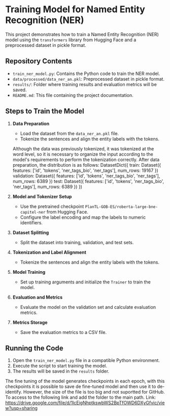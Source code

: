 # Training Model for Named Entity Recognition (NER)

This project demonstrates how to train a Named Entity Recognition (NER) model using the `transformers` library from Hugging Face and a preprocessed dataset in pickle format.

## Repository Contents

- `train_ner_model.py`: Contains the Python code to train the NER model.
- `data/processed/data_ner_an.pkl`: Preprocessed dataset in pickle format.
- `results/`: Folder where training results and evaluation metrics will be saved.
- `README.md`: This file containing the project documentation.

## Steps to Train the Model

1. **Data Preparation**
   - Load the dataset from the `data_ner_an.pkl` file.
   - Tokenize the sentences and align the entity labels with the tokens.

   Although the data was previously tokenized, it was tokenized at the word level, so it is necessary to organize the input according to the model's requirements to perform the tokenization correctly.
   After data preparation, the distribution is as follows:
   DatasetDict({
    train: Dataset({
        features: ['id', 'tokens', 'ner_tags_bio', 'ner_tags'],
        num_rows: 19167
    })
    validation: Dataset({
        features: ['id', 'tokens', 'ner_tags_bio', 'ner_tags'],
        num_rows: 6389
    })
    test: Dataset({
        features: ['id', 'tokens', 'ner_tags_bio', 'ner_tags'],
        num_rows: 6389
    })
   })

2. **Model and Tokenizer Setup**
   - Use the pretrained checkpoint `PlanTL-GOB-ES/roberta-large-bne-capitel-ner` from Hugging Face.
   - Configure the label encoding and map the labels to numeric identifiers.

3. **Dataset Splitting**
   - Split the dataset into training, validation, and test sets.

4. **Tokenization and Label Alignment**
   - Tokenize the sentences and align the entity labels with the tokens.

5. **Model Training**
   - Set up training arguments and initialize the `Trainer` to train the model.

6. **Evaluation and Metrics**
   - Evaluate the model on the validation set and calculate evaluation metrics.

7. **Metrics Storage**
   - Save the evaluation metrics to a CSV file.

## Running the Code

1. Open the `train_ner_model.py` file in a compatible Python environment.
2. Execute the script to start training the model.
3. The results will be saved in the `results` folder.

The fine tuning of the model generates checkpoints in each epoch, with this checkpoints it is possible to save de fine-tuned model and then use it to de-identify. However, the size of the file is too big and not suportted for GitHub.
To access to the following link and add the folder to the main path. 
Link: https://drive.google.com/file/d/1lcEigNhptkswbWS2BpTfOWD6DXyGfvic/view?usp=sharing
